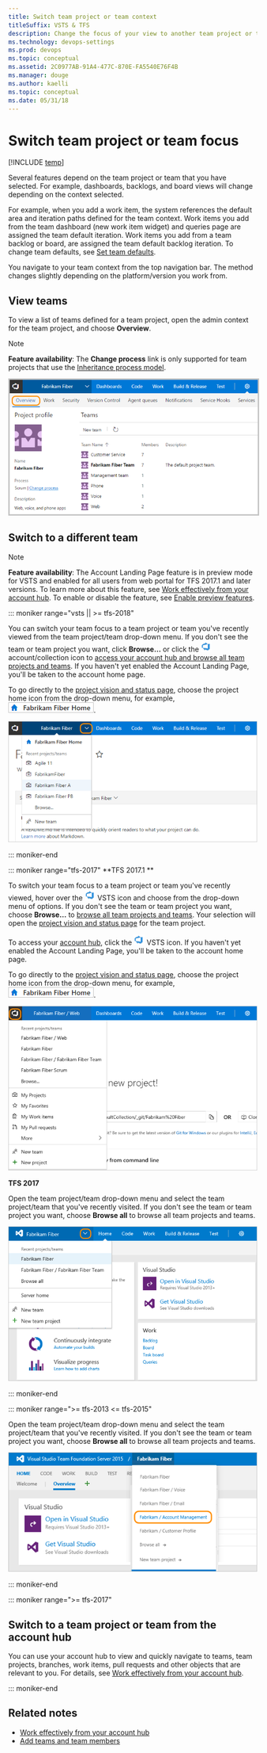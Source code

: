 ```yaml
---
title: Switch team project or team context
titleSuffix: VSTS & TFS
description: Change the focus of your view to another team project or team in Visual Studio Team Services & Team Foundation Server 
ms.technology: devops-settings
ms.prod: devops
ms.topic: conceptual
ms.assetid: 2C0977AB-91A4-477C-870E-FA5540E76F4B
ms.manager: douge
ms.author: kaelli
ms.topic: conceptual
ms.date: 05/31/18 
---
```



# Switch team project or team focus   

[!INCLUDE [temp](../../_shared/version-vsts-tfs-all-versions.md)]

<a id="switch-team-context">  </a>

Several features depend on the team project or team that you have selected. For example, dashboards, backlogs, and board views will change depending on the context selected. 

For example, when you add a work item, the system references the default area and iteration paths defined for the team context. Work items you add from the team dashboard (new work item widget) and queries page are assigned the team default iteration. Work items you add from a team backlog or board, are assigned the team default backlog iteration. To change team defaults, see [Set team defaults](../../work/scale/set-team-defaults.md?toc=/vsts/organizations/settings/toc.json&bc=/vsts/organizations/settings/breadcrumb/toc.json ).  

You navigate to your team context from the top navigation bar. The method changes slightly depending on the platform/version you work from.     

## View teams   

To view a list of teams defined for a team project, open the admin context for the team project, and choose **Overview**.  

>[!NOTE]  
>**Feature availability**: The **Change process** link is only supported for team projects that use the [Inheritance process model](./work/inheritance-process-model.md).  

<img src="../../work/scale/_img/multiple-teams-view-teams.png" alt="Web portal, admin context, team project, Overview page" style="border: 2px solid #C3C3C3;" /> 

## Switch to a different team 

>[!NOTE]  
>**Feature availability**: The Account Landing Page feature is in preview mode for VSTS and enabled for all users from web portal for TFS 2017.1 and later versions. To learn more about this feature, see [Work effectively from your account hub](../../user-guide/organization-home-pages.md?toc=/vsts/organizations/settings/toc.json&bc=/vsts/organizations/settings/breadcrumb/toc.json). To enable or disable the feature, see [Enable preview features](../../project/navigation/preview-features.md?toc=/vsts/organizations/settings/toc.json&bc=/vsts/organizations/settings/breadcrumb/toc.json).   

 
::: moniker range="vsts || >= tfs-2018"

<a id="switch-context-team-services" />
 
You can switch your team focus to a team project or team you've recently viewed from the team project/team drop-down menu. If you don't see the team or team project you want, click **Browse&hellip;** or click the ![VSTS icon](_img/switch-team-focus-account-project-page-icon.png) account/collection icon to [access your account hub and browse all team projects and teams](../../user-guide/organization-home-pages.md?toc=/vsts/organizations/settings/toc.json&bc=/vsts/organizations/settings/breadcrumb/toc.json). If you haven't yet enabled the Account Landing Page, you'll be taken to the account home page. 

To go directly to the [project vision and status page](../../project/wiki/project-vision-status.md), choose the project home icon from the drop-down menu, for example, ![project home icon](../../_shared/_img/work-web-portal-home-page-icon.png).

![Choose another team from the team project menu](../../_shared/_img/work-web-portal-ts-switch-team-focus.png) 

::: moniker-end

::: moniker range="tfs-2017"
**TFS 2017.1 **
<a id="switch-context-tfs-2017-1" /> 

To switch your team focus to a team project or team you've recently viewed, hover over the ![VSTS icon](_img/switch-team-focus-account-project-page-icon.png) VSTS icon and choose from the drop-down menu of options. If you don't see the team or team project you want, choose **Browse&hellip;** to [browse all team projects and teams](../../user-guide/organization-home-pages.md?toc=/vsts/organizations/settings/toc.json&bc=/vsts/organizations/settings/breadcrumb/toc.json). Your selection will open the [project vision and status page](../../project/wiki/project-vision-status.md?toc=/vsts/organizations/settings/toc.json&bc=/vsts/organizations/settings/breadcrumb/toc.json) for the team project.

To access your [account hub](../../user-guide/organization-home-pages.md?toc=/vsts/organizations/settings/toc.json&bc=/vsts/organizations/settings/breadcrumb/toc.json), click the ![VSTS icon](_img/switch-team-focus-account-project-page-icon.png) VSTS icon. If you haven't yet enabled the Account Landing Page, you'll be taken to the account home page.  

To go directly to the [project vision and status page](../../project/wiki/project-vision-status.md?toc=/vsts/organizations/settings/toc.json&bc=/vsts/organizations/settings/breadcrumb/toc.json ), choose the project home icon from the drop-down menu, for example, ![project home icon](../../_shared/_img/work-web-portal-home-page-icon.png).

![Choose another team from the team project menu](../../_shared/_img/work-web-portal-tfs-2017-1-switch-team-focus.png) 

**TFS 2017**
<a id="tfs-2017-switch-context" /> 

Open the team project/team drop-down menu and select the team project/team that you've recently visited. If you don't see the team or team project you want, choose **Browse all** to browse all team projects and teams. 

![Choose another team from the team project menu](../../_shared/_img/switch-context-tfs-2017.png) 


::: moniker-end

::: moniker range=">= tfs-2013 <= tfs-2015"

<a id="tfs-2015-switch-context" />

Open the team project/team drop-down menu and select the team project/team that you've recently visited. If you don't see the team or team project you want, choose **Browse all** to browse all team projects and teams. 

![Choose another team from the team project menu](../../_shared/_img/switch-team-project-2.png) 

::: moniker-end

::: moniker range=">= tfs-2017"

## Switch to a team project or team from the account hub 

You can use your account hub to view and quickly navigate to teams, team projects, branches, work items, pull requests and other objects that are relevant to you. For details, see [Work effectively from your account hub](../../user-guide/organization-home-pages.md?toc=/vsts/organizations/settings/toc.json&bc=/vsts/organizations/settings/breadcrumb/toc.json).  

::: moniker-end

## Related notes
- [Work effectively from your account hub](../../user-guide/organization-home-pages.md?toc=/vsts/organizations/settings/toc.json&bc=/vsts/organizations/settings/breadcrumb/toc.json)
- [Add teams and team members](../../work/scale/multiple-teams.md?toc=/vsts/organizations/settings/toc.json&bc=/vsts/organizations/settings/breadcrumb/toc.json)